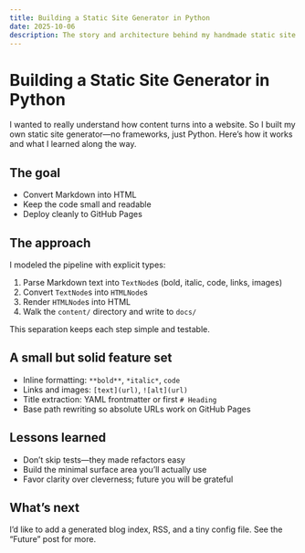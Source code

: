 ```yaml
---
title: Building a Static Site Generator in Python
date: 2025-10-06
description: The story and architecture behind my handmade static site generator.
---
```


# Building a Static Site Generator in Python

I wanted to really understand how content turns into a website. So I built my own static site generator—no frameworks, just Python. Here’s how it works and what I learned along the way.

## The goal

- Convert Markdown into HTML
- Keep the code small and readable
- Deploy cleanly to GitHub Pages

## The approach

I modeled the pipeline with explicit types:

1. Parse Markdown text into `TextNode`s (bold, italic, code, links, images)
2. Convert `TextNode`s into `HTMLNode`s
3. Render `HTMLNode`s into HTML
4. Walk the `content/` directory and write to `docs/`

This separation keeps each step simple and testable.

## A small but solid feature set

- Inline formatting: `**bold**`, `*italic*`, `code`
- Links and images: `[text](url)`, `![alt](url)`
- Title extraction: YAML frontmatter or first `# Heading`
- Base path rewriting so absolute URLs work on GitHub Pages

## Lessons learned

- Don’t skip tests—they made refactors easy
- Build the minimal surface area you’ll actually use
- Favor clarity over cleverness; future you will be grateful

## What’s next

I’d like to add a generated blog index, RSS, and a tiny config file. See the “Future” post for more.


